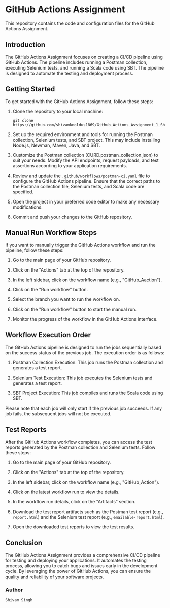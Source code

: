 # GitHub Actions Assignment

This repository contains the code and configuration files for the GitHub Actions Assignment.

## Introduction

The GitHub Actions Assignment focuses on creating a CI/CD pipeline using GitHub Actions. The pipeline includes running a Postman collection, executing Selenium tests, and running a Scala code using SBT. The pipeline is designed to automate the testing and deployment process.

## Getting Started

To get started with the GitHub Actions Assignment, follow these steps:

1. Clone the repository to your local machine:

       git clone https://github.com/shivamknoldus1869/Github_Actions_Assignment_1_Shivam.git

2. Set up the required environment and tools for running the Postman collection, Selenium tests, and SBT project. This may include installing Node.js, Newman, Maven, Java, and SBT.

3. Customize the Postman collection (CURD.postman_collection.json) to suit your needs. Modify the API endpoints, request payloads, and test assertions according to your application requirements.

4. Review and update the `.github/workflows/postman-ci.yaml` file to configure the GitHub Actions pipeline. Ensure that the correct paths to the Postman collection file, Selenium tests, and Scala code are specified.

5. Open the project in your preferred code editor to make any necessary modifications.

6. Commit and push your changes to the GitHub repository.

## Manual Run Workflow Steps

If you want to manually trigger the GitHub Actions workflow and run the pipeline, follow these steps:

1. Go to the main page of your GitHub repository.

2. Click on the "Actions" tab at the top of the repository.

3. In the left sidebar, click on the workflow name (e.g., "GitHub_Aaction").

4. Click on the "Run workflow" button.

5. Select the branch you want to run the workflow on.

6. Click on the "Run workflow" button to start the manual run.

7. Monitor the progress of the workflow in the GitHub Actions interface.

## Workflow Execution Order

The GitHub Actions pipeline is designed to run the jobs sequentially based on the success status of the previous job. The execution order is as follows:

1. Postman Collection Execution: This job runs the Postman collection and generates a test report.

2. Selenium Test Execution: This job executes the Selenium tests and generates a test report.

3. SBT Project Execution: This job compiles and runs the Scala code using SBT.

Please note that each job will only start if the previous job succeeds. If any job fails, the subsequent jobs will not be executed.

## Test Reports

After the GitHub Actions workflow completes, you can access the test reports generated by the Postman collection and Selenium tests. Follow these steps:

1. Go to the main page of your GitHub repository.

2. Click on the "Actions" tab at the top of the repository.

3. In the left sidebar, click on the workflow name (e.g., "GitHub_Action").

4. Click on the latest workflow run to view the details.

5. In the workflow run details, click on the "Artifacts" section.

6. Download the test report artifacts such as the Postman test report (e.g., `report.html`) and the Selenium test report (e.g., `emailable-report.html`).

7. Open the downloaded test reports to view the test results.

## Conclusion

The GitHub Actions Assignment provides a comprehensive CI/CD pipeline for testing and deploying your applications. It automates the testing process, allowing you to catch bugs and issues early in the development cycle. By leveraging the power of GitHub Actions, you can ensure the quality and reliability of your software projects.

### Author
    Shivam Singh
